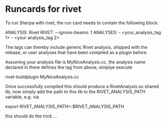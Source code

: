 # Runcards for rivet

To run Sherpa with rivet, the run card needs to contain the following block:

ANALYSIS: Rivet
RIVET:
  --ignore-beams: 1
  ANALYSES:
    - <your_analysis_tag 1>
    - <your analysis_tag 2>

The tags can thereby include generic Rivet analysis, shipped with the release, or user analyses
that have been compiled as a plugin before. 

Assuming your analysis file is MyNiceAnalysis.cc, the analysis name declared in there defines the
tag from above, simplye execute

rivet-buildplugin MyNiceAnalysis.cc

Once successfully compiled this should produce a RivetAnalysis.so shared lib, now simply add the 
path to this lib to the RIVET_ANALYSIS_PATH variable, e.g. via

export RIVET_ANALYSIS_PATH=<path where the lib resides>:$RIVET_ANALYSIS_PATH

this should do the trick ... 
